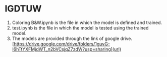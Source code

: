 # IGDTUW

1. Coloring B&W.ipynb is the file in which the model is defined and trained.
2. test.ipynb is the file in which the model is tested using the trained model.
3. The models are provided through the link of google drive. 
  [https://drive.google.com/drive/folders/1guvG-I6hTtYXFMjdWT_n2bVCsjqZ7zdW?usp=sharing](url)
